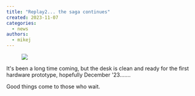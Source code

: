 ```yaml
---
title: "Replay2... the saga continues"
created: 2023-11-07
categories: 
  - news
authors: 
  - mikej
---
```


<figure>

![](@assets/images/clean_desk-scaled.jpeg)

</figure>

It's been a long time coming, but the desk is clean and ready for the first hardware prototype, hopefully December '23.......

Good things come to those who wait.
